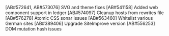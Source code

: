 [AB#572641, AB#573076] SVG and theme fixes
[AB#541158] Added web component support in ledger
[AB#574097] Cleanup hosts from rewrites file
[AB#576278] Atomic CSS sonar issues
[AB#563460] Whitelist various German sites
[AB#389406] Upgrade SiteImprove version 
[AB#556253] DOM mutation hash issues
